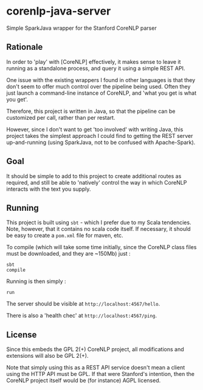 # corenlp-java-server
Simple SparkJava wrapper for the Stanford CoreNLP parser

## Rationale

In order to 'play' with [CoreNLP] effectively, it makes sense to leave it
running as a standalone process, and query it using a simple REST API.

One issue with the existing wrappers I found in other languages is that they 
don't seem to offer much control over the pipeline being used.  Often they
just launch a command-line instance of CoreNLP, and 'what you get is what you get'.

Therefore, this project is written in Java, so that the pipeline can
be customized per call, rather than per restart.

However, since I don't want to get 'too involved' with writing Java, this project
takes the simplest approach I could find to getting the REST server up-and-running
(using SparkJava, not to be confused with Apache-Spark).

## Goal

It should be simple to add to this project to create additional routes
as required, and still be able to 'natively' control the way in which CoreNLP
interacts with the text you supply.


## Running

This project is built using ```sbt``` - which I prefer due to my 
Scala tendencies.  Note, however, that it contains no scala code 
itself.  If necessary, it should be easy to create a ```pom.xml``` file 
for maven, etc.

To compile (which will take some time initially, since the CoreNLP 
class files must be downloaded, and they are ~150Mb) just :
```
sbt
compile
```

Running is then simply : 
```
run
```

The server should be visible at ```http://localhost:4567/hello```.

There is also a 'health chec' at ```http://localhost:4567/ping```.


## License

Since this embeds the GPL 2(+) CoreNLP project, all modifications and 
extensions will also be GPL 2(+).

Note that simply using this as a REST API service doesn't mean a client 
using the HTTP API must be GPL.  If that were Stanford's intention, 
then the CoreNLP project itself would be (for instance) AGPL licensed.

